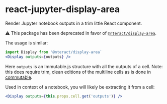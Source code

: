 # react-jupyter-display-area

Render Jupyter notebook outputs in a trim little React component.

:warning: This package has been deprecated in favor of [`@nteract/display-area`](https://github.com/nteract/nteract/tree/master/packages/display-area).

The usage is similar:

```jsx
import Display from '@nteract/display-area`
<Display outputs={outputs} />
```

Here `outputs` is an Immutable.js structure with all the outputs of a cell.
Note: this does require trim, clean editions of the multiline cells as is done
in [commutable](https://github.com/nteract/nteract/tree/master/packages/commutable).

Used in context of a notebook, you will likely be extracting it from a cell:

```jsx
<Display outputs={this.props.cell.get('outputs')} />
```

